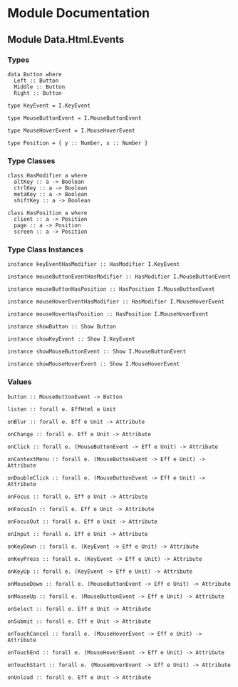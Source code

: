 # Module Documentation

## Module Data.Html.Events

### Types

    data Button where
      Left :: Button
      Middle :: Button
      Right :: Button

    type KeyEvent = I.KeyEvent

    type MouseButtonEvent = I.MouseButtonEvent

    type MouseHoverEvent = I.MouseHoverEvent

    type Position = { y :: Number, x :: Number }


### Type Classes

    class HasModifier a where
      altKey :: a -> Boolean
      ctrlKey :: a -> Boolean
      metaKey :: a -> Boolean
      shiftKey :: a -> Boolean

    class HasPosition a where
      client :: a -> Position
      page :: a -> Position
      screen :: a -> Position


### Type Class Instances

    instance keyEventHasModifier :: HasModifier I.KeyEvent

    instance mouseButtonEventHasModifier :: HasModifier I.MouseButtonEvent

    instance mouseButtonHasPosition :: HasPosition I.MouseButtonEvent

    instance mouseHoverEventHasModifier :: HasModifier I.MouseHoverEvent

    instance mouseHoverHasPosition :: HasPosition I.MouseHoverEvent

    instance showButton :: Show Button

    instance showKeyEvent :: Show I.KeyEvent

    instance showMouseButtonEvent :: Show I.MouseButtonEvent

    instance showMouseHoverEvent :: Show I.MouseHoverEvent


### Values

    button :: MouseButtonEvent -> Button

    listen :: forall e. EffHtml e Unit

    onBlur :: forall e. Eff e Unit -> Attribute

    onChange :: forall e. Eff e Unit -> Attribute

    onClick :: forall e. (MouseButtonEvent -> Eff e Unit) -> Attribute

    onContextMenu :: forall e. (MouseButtonEvent -> Eff e Unit) -> Attribute

    onDoubleClick :: forall e. (MouseButtonEvent -> Eff e Unit) -> Attribute

    onFocus :: forall e. Eff e Unit -> Attribute

    onFocusIn :: forall e. Eff e Unit -> Attribute

    onFocusOut :: forall e. Eff e Unit -> Attribute

    onInput :: forall e. Eff e Unit -> Attribute

    onKeyDown :: forall e. (KeyEvent -> Eff e Unit) -> Attribute

    onKeyPress :: forall e. (KeyEvent -> Eff e Unit) -> Attribute

    onKeyUp :: forall e. (KeyEvent -> Eff e Unit) -> Attribute

    onMouseDown :: forall e. (MouseButtonEvent -> Eff e Unit) -> Attribute

    onMouseUp :: forall e. (MouseButtonEvent -> Eff e Unit) -> Attribute

    onSelect :: forall e. Eff e Unit -> Attribute

    onSubmit :: forall e. Eff e Unit -> Attribute

    onTouchCancel :: forall e. (MouseHoverEvent -> Eff e Unit) -> Attribute

    onTouchEnd :: forall e. (MouseHoverEvent -> Eff e Unit) -> Attribute

    onTouchStart :: forall e. (MouseHoverEvent -> Eff e Unit) -> Attribute

    onUnload :: forall e. Eff e Unit -> Attribute



